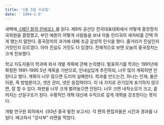 ```yaml
---
title: '1월 5일 수요일'
date: ' 1994-1-5'
---    
```

새벽에[《제단 밑의 린뱌오》](https://book.douban.com/subject/25735854/)를 읽다. 제9차 공산당 전국대표대회에서 어떻게 중앙정치국위원을 결정했고, 부인 예췬이 어떻게 사람들을 보내 아들 린리궈의 세자비를 간택 하게 했는지 말한다. 중국정치의 과거에 대해 조금 감성적 인식을 했다. 줄거리가 진실인지 거짓인지 모르겠다. 아마 진실도 거짓도 다 있겠다. 전체적으로 보면 오늘의 중국정치는 크게 진보했다.

학교 지도자들이 학과에 와서 개발 계획에 관해 논의했다. 발표하기를 학과는 1991년에 확정한 1991-1995 5년 계획을 기반으로, 인내심있게 추진하되, 너무 많이 계획하면 안된다고 했다. 계획이 너무 많으면 도리어 실패한다. 학과를 만드는건, 하나는 인재, 둘은 이론, 즉 방법론이고, 셋은 관리, 넷은 응집력이다. 이 네 가지로 끈기있게 포기하지 않으면, 잘 할 수 있다. 좌판을 너무 크게 벌려놓으면 안된다. 너무 크면 내적소모가 크고, 흩어지는 산일구조가 된다. 수평적인 개혁 대신에 수직으로 깊게 개혁을 강조한다는 뜻이다.

개발 연구원 회의에서《93년 중국 발전 보고서》각 편의 편집자들은 시간과 경과를 나눴다. 배고파서 "강사부" 라면을 먹었다.